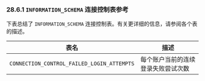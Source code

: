 ### 28.6.1 `INFORMATION_SCHEMA` 连接控制表参考

下表总结了 `INFORMATION_SCHEMA` 连接控制表。有关更详细的信息，请参阅各个表的描述。

| 表名                                       | 描述                               |
| ------------------------------------------ | ---------------------------------- |
| `CONNECTION_CONTROL_FAILED_LOGIN_ATTEMPTS` | 每个账户当前的连续登录失败尝试次数 |